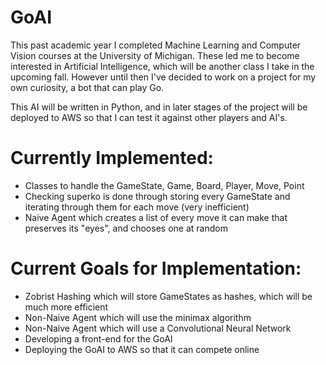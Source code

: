 # GoAI

This past academic year I completed Machine Learning and Computer Vision courses at the University of Michigan. These led me to become interested in Artificial Intelligence, which will be another class I take in the upcoming fall. However until then I've decided to work on a project for my own curiosity, a bot that can play Go. 

This AI will be written in Python, and in later stages of the project will be deployed to AWS so that I can test it against other players and AI's.

# Currently Implemented:
- Classes to handle the GameState, Game, Board, Player, Move, Point
- Checking superko is done through storing every GameState and iterating through them for each move (very inefficient)
- Naive Agent which creates a list of every move it can make that preserves its "eyes", and chooses one at random

# Current Goals for Implementation:
- Zobrist Hashing which will store GameStates as hashes, which will be much more efficient
- Non-Naive Agent which will use the minimax algorithm
- Non-Naive Agent which will use a Convolutional Neural Network
- Developing a front-end for the GoAI
- Deploying the GoAI to AWS so that it can compete online

